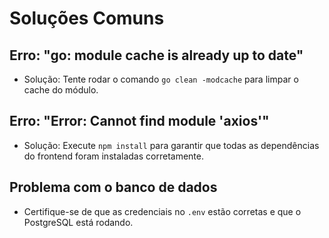 # Soluções Comuns

## Erro: "go: module cache is already up to date"
- Solução: Tente rodar o comando `go clean -modcache` para limpar o cache do módulo.

## Erro: "Error: Cannot find module 'axios'"
- Solução: Execute `npm install` para garantir que todas as dependências do frontend foram instaladas corretamente.

## Problema com o banco de dados
- Certifique-se de que as credenciais no `.env` estão corretas e que o PostgreSQL está rodando.
```
